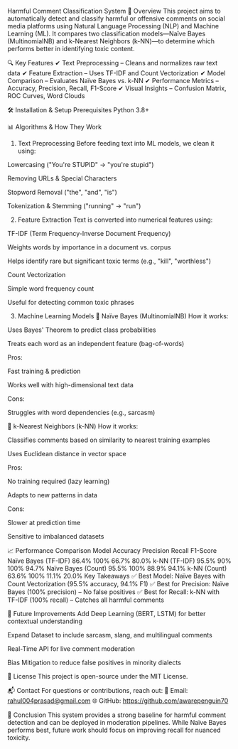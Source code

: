 Harmful Comment Classification System
📌 Overview
This project aims to automatically detect and classify harmful or offensive comments on social media platforms using Natural Language Processing (NLP) and Machine Learning (ML). It compares two classification models—Naïve Bayes (MultinomialNB) and k-Nearest Neighbors (k-NN)—to determine which performs better in identifying toxic content.

🔍 Key Features
✔ Text Preprocessing – Cleans and normalizes raw text data
✔ Feature Extraction – Uses TF-IDF and Count Vectorization
✔ Model Comparison – Evaluates Naïve Bayes vs. k-NN
✔ Performance Metrics – Accuracy, Precision, Recall, F1-Score
✔ Visual Insights – Confusion Matrix, ROC Curves, Word Clouds

🛠 Installation & Setup
Prerequisites
Python 3.8+


📊 Algorithms & How They Work
1. Text Preprocessing
   Before feeding text into ML models, we clean it using:

Lowercasing ("You're STUPID" → "you're stupid")

Removing URLs & Special Characters

Stopword Removal ("the", "and", "is")

Tokenization & Stemming ("running" → "run")

2. Feature Extraction
   Text is converted into numerical features using:

TF-IDF (Term Frequency-Inverse Document Frequency)

Weights words by importance in a document vs. corpus

Helps identify rare but significant toxic terms (e.g., "kill", "worthless")

Count Vectorization

Simple word frequency count

Useful for detecting common toxic phrases

3. Machine Learning Models
   🔹 Naïve Bayes (MultinomialNB)
   How it works:

Uses Bayes' Theorem to predict class probabilities

Treats each word as an independent feature (bag-of-words)

Pros:

Fast training & prediction

Works well with high-dimensional text data

Cons:

Struggles with word dependencies (e.g., sarcasm)

🔹 k-Nearest Neighbors (k-NN)
How it works:

Classifies comments based on similarity to nearest training examples

Uses Euclidean distance in vector space

Pros:

No training required (lazy learning)

Adapts to new patterns in data

Cons:

Slower at prediction time

Sensitive to imbalanced datasets

📈 Performance Comparison
Model	Accuracy	Precision	Recall	F1-Score
Naïve Bayes (TF-IDF)	86.4%	100%	66.7%	80.0%
k-NN (TF-IDF)	95.5%	90%	100%	94.7%
Naïve Bayes (Count)	95.5%	100%	88.9%	94.1%
k-NN (Count)	63.6%	100%	11.1%	20.0%
Key Takeaways
✅ Best Model: Naïve Bayes with Count Vectorization (95.5% accuracy, 94.1% F1)
✅ Best for Precision: Naïve Bayes (100% precision) – No false positives
✅ Best for Recall: k-NN with TF-IDF (100% recall) – Catches all harmful comments

🚀 Future Improvements
Add Deep Learning (BERT, LSTM) for better contextual understanding

Expand Dataset to include sarcasm, slang, and multilingual comments

Real-Time API for live comment moderation

Bias Mitigation to reduce false positives in minority dialects

📜 License
This project is open-source under the MIT License.

📬 Contact
For questions or contributions, reach out:
📧 Email: rahul004prasad@gmail.com
🌐 GitHub: https://github.com/awarepenguin70

🎯 Conclusion
This system provides a strong baseline for harmful comment detection and can be deployed in moderation pipelines. While Naïve Bayes performs best, future work should focus on improving recall for nuanced toxicity.
